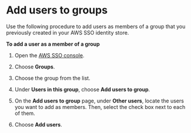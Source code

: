 # Add users to groups<a name="adduserstogroups"></a>

Use the following procedure to add users as members of a group that you previously created in your AWS SSO identity store\.

**To add a user as a member of a group**

1. Open the [AWS SSO console](https://console.aws.amazon.com/singlesignon)\.

1. Choose **Groups**\.

1. Choose the group from the list\.

1. Under **Users in this group**, choose **Add users to group**\.

1. On the **Add users to group** page, under **Other users**, locate the users you want to add as members\. Then, select the check box next to each of them\.

1. Choose **Add users**\.